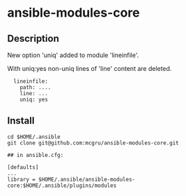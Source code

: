 # ansible-modules-core

## Description

New option 'uniq' added to module 'lineinfile'.

With uniq:yes non-uniq lines of 'line' content are deleted.

```
  lineinfile:
    path: ....
    line: ...
    uniq: yes
```

## Install

```
cd $HOME/.ansible
git clone git@github.com:mcgru/ansible-modules-core.git

## in ansible.cfg:

[defaults]
...
library = $HOME/.ansible/ansible-modules-core:$HOME/.ansible/plugins/modules
```
